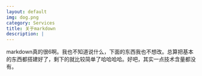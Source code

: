 ```yaml
---
layout: default
img: dog.png
category: Services
title: 关于markdown
description: |
---
```

  markdown真的很6啊。我也不知道说什么，下面的东西我也不想改。总算把基本的东西都搭建好了，剩下的就比较简单了哈哈哈哈。好吧，其实一点技术含量都没有。
